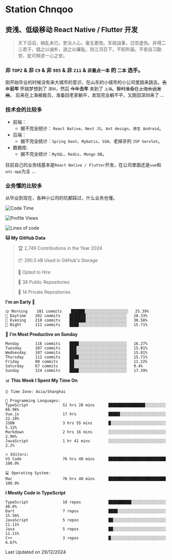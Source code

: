 # Station Chnqoo

## 资浅、低级移动 React Native / Flutter 开发

> 天下滔滔，祸乱未已。吏治人心，毫无更改。军政战事，日崇虚伪。非得二三君子，倡之以诚朴，道之以廉耻。则江河日下，不知所届。不若自习勤劳，犹可稍求一心之安。

### 非 `TOP2` & 非 `C9` & 非 `985` & 非 `211` & `非重点一本` 的 `二本` 选手。

刚开始毕业的时候没有来大城市的意识，在山东的小城市的小公司里跳来跳去。~~去年~~**前年** 怀揣梦想到了 `深圳`，然后 ~~今年~~**去年** 来到了 `上海`。~~暂时准备在上海长远发展~~。
后来在上海被裁员，准备回老家躺平，发现完全躺不平，又跑回深圳来了 ...

### 技术会的比较多

- 前端：
  - 据不完全统计： `React Native`、`Next JS`、`Ant design`、`原生 Android`。
- 后端：
  - 据不完全统计：`Spring boot`、`Mybatis`、`SSH`、老掉牙的 `JSP Servlet`。
- 数据库:
  - 据不完全统计：`MySQL`、`Redis`、`Mongo DB`。

目前自己的业务线基本是`React Native / Flutter`开发，在公司里面还是`vue`和`uni-app`为主 ...

### 业务懂的比较多

从毕业到现在，各种小公司的坑都踩过，什么业务也懂。

<!--START_SECTION:waka-->
![Code Time](http://img.shields.io/badge/Code%20Time-7%2C127%20hrs%2040%20mins-blue)

![Profile Views](http://img.shields.io/badge/Profile%20Views-0-blue)

![Lines of code](https://img.shields.io/badge/From%20Hello%20World%20I%27ve%20Written-486%20Thousand%20lines%20of%20code-blue)

**🐱 My GitHub Data** 

> 🏆 2,749 Contributions in the Year 2024
 > 
> 📦 290.5 kB Used in GitHub's Storage 
 > 
> 💼 Opted to Hire
 > 
> 📜 38 Public Repositories 
 > 
> 🔑 14 Private Repositories  
 > 
**I'm an Early 🐤** 

```text
🌞 Morning    181 commits    ██████░░░░░░░░░░░░░░░░░░░   25.39% 
🌆 Daytime    202 commits    ███████░░░░░░░░░░░░░░░░░░   28.33% 
🌃 Evening    218 commits    ███████░░░░░░░░░░░░░░░░░░   30.58% 
🌙 Night      112 commits    ████░░░░░░░░░░░░░░░░░░░░░   15.71%

```
📅 **I'm Most Productive on Sunday** 

```text
Monday       116 commits    ████░░░░░░░░░░░░░░░░░░░░░   16.27% 
Tuesday      107 commits    ███░░░░░░░░░░░░░░░░░░░░░░   15.01% 
Wednesday    107 commits    ███░░░░░░░░░░░░░░░░░░░░░░   15.01% 
Thursday     112 commits    ████░░░░░░░░░░░░░░░░░░░░░   15.71% 
Friday       80 commits     ██░░░░░░░░░░░░░░░░░░░░░░░   11.22% 
Saturday     67 commits     ██░░░░░░░░░░░░░░░░░░░░░░░   9.4% 
Sunday       124 commits    ████░░░░░░░░░░░░░░░░░░░░░   17.39%

```


📊 **This Week I Spent My Time On** 

```text
⌚︎ Time Zone: Asia/Shanghai

💬 Programming Languages: 
TypeScript               51 hrs 20 mins      ████████████████░░░░░░░░░   66.96% 
Vue.js                   17 hrs              █████░░░░░░░░░░░░░░░░░░░░   22.18% 
JSON                     3 hrs 55 mins       █░░░░░░░░░░░░░░░░░░░░░░░░   5.12% 
Markdown                 2 hrs 16 mins       ░░░░░░░░░░░░░░░░░░░░░░░░░   2.96% 
JavaScript               1 hr 41 mins        ░░░░░░░░░░░░░░░░░░░░░░░░░   2.2%

🔥 Editors: 
VS Code                  76 hrs 40 mins      █████████████████████████   100.0%

💻 Operating System: 
Mac                      76 hrs 40 mins      █████████████████████████   100.0%

```

**I Mostly Code in TypeScript** 

```text
TypeScript               18 repos            ██████████░░░░░░░░░░░░░░░   40.0% 
Dart                     7 repos             ████░░░░░░░░░░░░░░░░░░░░░   15.56% 
JavaScript               5 repos             ██░░░░░░░░░░░░░░░░░░░░░░░   11.11% 
Java                     5 repos             ██░░░░░░░░░░░░░░░░░░░░░░░   11.11% 
C++                      3 repos             █░░░░░░░░░░░░░░░░░░░░░░░░   6.67%

```



 Last Updated on 29/12/2024
<!--END_SECTION:waka-->

<!---
ChenqiaoStation/ChenqiaoStation is a ✨ special ✨ repository because its `README.md` (this file) appears on your GitHub profile.
You can click the Preview link to take a look at your changes.
--->
